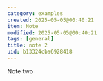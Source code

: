 ```yaml
---
category: examples
created: 2025-05-05@00:40:21
item: Note
modified: 2025-05-05@00:40:21
tags: [general]
title: note 2
uid: b13324cba6928418
---
```


Note two